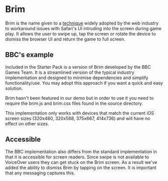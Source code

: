 # Brim

Brim is the name given to a [technique](https://github.com/gajus/brim) widely 
adopted by the web industry to workaround issues with Safari's UI 
intruding into the screen during game play. It allows the user to swipe up, 
tap the screen or rotate the device to dismiss the browser UI and return the 
game to full screen.

## BBC's example
 
Included in the Starter Pack is a version of Brim developed by the BBC Games 
Team. It is a streamlined version of the typical industry implementation and 
designed to minimise dependencies and simplify functionality/use. You may adopt 
this approach if you want a quick and easy solution. 

Brim hasn't been featured in our demo but in order to use it you need to require
the brim.js and brim.css files found in the source directory.

This implementation only works with devices that match the current iOS screen 
sizes (320x480, 320x568, 375x667, 414x736) and will have no effect on other sizes.

## Accessible

The BBC implementation also differs from the standard implementation in that it 
is accessible for screen readers. Since swipe is not available to VoiceOver users 
they can get stuck on the Brim screen. As a result we've added the ability to 
dismiss Brim by tapping on the screen. It is important that any messaging captures this. 
